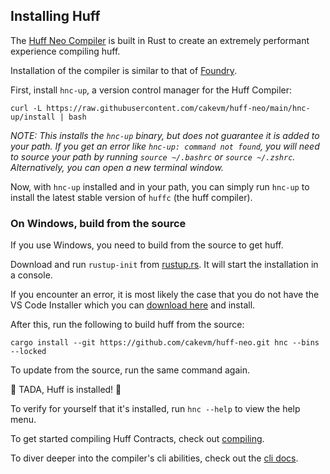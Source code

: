 ## Installing Huff

The [Huff Neo Compiler](https://github.com/cakevm/huff-neos) is built in Rust to create an extremely performant experience compiling huff.

Installation of the compiler is similar to that of [Foundry](https://github.com/foundry-rs/foundry).

First, install `hnc-up`, a version control manager for the Huff Compiler:

```shell
curl -L https://raw.githubusercontent.com/cakevm/huff-neo/main/hnc-up/install | bash
```

_NOTE: This installs the `hnc-up` binary, but does not guarantee it is added to your path. If you get an error like `hnc-up: command not found`, you will need to source your path by running `source ~/.bashrc` or `source ~/.zshrc`. Alternatively, you can open a new terminal window._

Now, with `hnc-up` installed and in your path, you can simply run `hnc-up` to install the latest stable version of `huffc` (the huff compiler).

### On Windows, build from the source

If you use Windows, you need to build from the source to get huff.

Download and run `rustup-init` from [rustup.rs](https://win.rustup.rs/x86_64). It will start the installation in a console.

If you encounter an error, it is most likely the case that you do not have the VS Code Installer which you can [download here](https://visualstudio.microsoft.com/downloads/) and install.

After this, run the following to build huff from the source:

```shell
cargo install --git https://github.com/cakevm/huff-neo.git hnc --bins --locked
```

To update from the source, run the same command again.

🎉 TADA, Huff is installed! 🎉

To verify for yourself that it's installed, run `hnc --help` to view the help menu.

To get started compiling Huff Contracts, check out [compiling](compiling.md).

To diver deeper into the compiler's cli abilities, check out the [cli docs](../cli.md).
